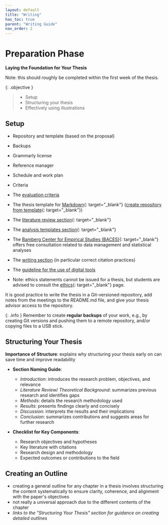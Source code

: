 ```yaml
---
layout: default
title: "Writing"
has_toc: true
parent: "Writing Guide"
nav_order: 2
---
```


# Preparation Phase

**Laying the Foundation for Your Thesis**

Note: this should roughly be completed within the first week of the thesis.

{: .objective }
> - Setup
> - Structuring your thesis
> - Effectively using illustrations

## Setup

- Repository and template (based on the proposal)
- Backups
- Grammarly license
- Reference manager
- Schedule and work plan
- Criteria

- The [evaluation criteria](docs/evaluation.html)
- The thesis template for [Markdown](https://github.com/digital-work-lab/thesis-template){: target="_blank"} ([create repository from template](https://github.com/new?template_name=thesis-template&template_owner=digital-work-lab){: target="_blank"}) <!-- or [word](https://raw.githubusercontent.com/digital-work-lab/handbook/main/assets/docs/template.docx) -->
- The [literature review section](https://digital-work-lab.github.io/handbook/docs/20-research/20_processes/20.10.literature-review.html){: target="_blank"}
- The [analysis templates section](https://digital-work-lab.github.io/handbook/docs/20-research/20_processes/20.21.analysis-templates.html){: target="_blank"}
- The [Bamberg Center for Empirical Studies (BACES)](https://www.uni-bamberg.de/baces/){: target="_blank"} offers free consultation related to data management and statistical analyses
- The [writing section](https://digital-work-lab.github.io/handbook/docs/20-research/20_processes/20.29.writing.html) (in particular correct citation practices)
- The [guideline for the use of digital tools](docs/digital_tools.html)
- Note: ethics statements cannot be issued for a thesis, but students are advised to consult the [ethics](https://www.uni-bamberg.de/gremien/senat-kommissionen/kommissionen/ethikrat/){: target="_blank"} page.

It is good practice to write the thesis in a Git-versioned repository, add notes from the meetings to the README.md file, and give your thesis advisor access to the repository.

{: .info }
Remember to create **regular backups** of your work, e.g., by creating Git versions and pushing them to a remote repository, and/or copying files to a USB stick.

## Structuring Your Thesis

**Importance of Structure**: explains why structuring your thesis early on can save time and improve readability

  - **Section Naming Guide**:
    - *Introduction*: introduces the research problem, objectives, and relevance
    - *Literature Review*/ *Theoretical Background*: summarizes previous research and identifies gaps
    - *Methods*: details the research methodology used
    - *Results*: presents findings clearly and concisely
    - *Discussion*: interprets the results and their implications
    - *Conclusion*: summarizes contributions and suggests areas for further research

  - **Checklist for Key Components**:
    - Research objectives and hypotheses
    - Key literature with citations
    - Research design and methodology
    - Expected outcomes or contributions to the field

## Creating an Outline

   - creating a general outline for any chapter in a thesis involves structuring the content systematically to ensure clarity, coherence, and alignment with the paper's objectives
   - not really a universal approach due to the different contents of the chapter
   - *links to the "Structuring Your Thesis" section for guidance on creating detailed outlines*